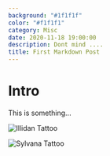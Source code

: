 ```yaml
---
background: "#1f1f1f"
color: "#f1f1f1"
category: Misc
date: 2020-11-18 19:00:00
description: Dont mind ....
title: First Markdown Post
---
```


Intro
=====

This is something...

![Illidan Tattoo](/assets/img/illidan.jpg)

![Sylvana Tattoo](/assets/img/sylvana.jpg)
